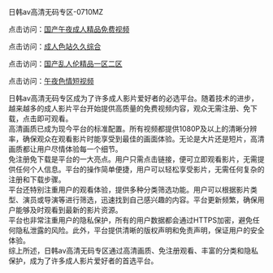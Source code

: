 日韩av高清无码专区-0710MZ

点击访问：<a href="https://heiliaoxwd5i8.pages.dev">国产午夜成人精品免费视频</a>

点击访问：<a href="https://heiliaoxqkkct.pages.dev">成人色站久久综合</a>

点击访问：<a href="https://heiliaoow5kzm.pages.dev">国产乱人伦精品一区二区</a>

点击访问：<a href="https://heiliao2dmwwy.pages.dev">午夜色情短视频</a>

日韩av高清无码专区成为了许多成人影片爱好者的必选平台。随着技术的进步，越来越多的成人影片平台开始提供高质量的免费视频内容，观众无需注册、免下载，点击即可观看。  
高清画质已成为现今平台的标准配置。所有视频都提供1080P及以上的清晰分辨率，确保观众在观看影片时能享受到最佳的画面体验。无论是大片还是短片，高清画质都让用户尽情体验每一个细节。  
免注册免下载是平台的一大亮点。用户只需点击链接，便可立即观看影片，无需提供任何个人信息。平台的操作简单便捷，用户可以轻松享受影片，无需任何复杂的注册和下载步骤。  
平台还特别注重用户的观看体验，提供多种分类筛选功能。用户可以根据影片类型、演员或导演等进行筛选，迅速找到自己感兴趣的内容。平台更新频繁，确保用户能够及时观看到最新的影片资源。  
平台也非常注重用户的隐私保护，所有的用户数据都会通过HTTPS加密，避免任何隐私泄露的风险。此外，平台提供清晰的版权声明和免责声明，保证用户的安全体验。  
综上所述，日韩av高清无码专区通过高清画质、免注册观看、丰富的分类和隐私保护，成为了许多成人影片爱好者的首选平台。

<span style="display:none;">[Canonical link]( https://github.com/job234543/ribentt18)</span>
